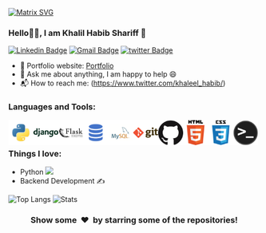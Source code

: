 [![Matrix SVG](https://raw.githubusercontent.com/rodrigograca31/rodrigograca31/master/matrix.svg)](https://www.youtube.com/watch?v=SDkAGkd4NLc) 

### Hello🙏🏻, I am Khalil Habib Shariff 👋
[![Linkedin Badge](https://img.shields.io/badge/-khalil-blue?style=flat-square&logo=Linkedin&logoColor=white&link=https://www.linkedin.com/in/khalil-shariff-156b6325a/)](https://www.linkedin.com/in/khalil-shariff-156b6325a/)
[![Gmail Badge](https://img.shields.io/badge/-khaleelhabib02@gmail.com-c14438?style=flat-square&logo=Gmail&logoColor=white&link=mailto:khaleelhabib1234@gmail.com)](mailto:khaleelhabib1234@gmail.com) 
[![twitter Badge](https://img.shields.io/twitter/follow/:khaleel_habib)](https://www.twitter.com/khaleel_habib/)

- 🎯 Portfolio website: [Portfolio](https://github.com/khaleelhabeeb)
- 💬 Ask me about anything, I am happy to help :smile:
- 📬 How to reach me: (https://www.twitter.com/khaleel_habib/)
  


### Languages and Tools: 
<img align="left" alt="HTML5" width="50px" src="https://raw.githubusercontent.com/github/explore/80688e429a7d4ef2fca1e82350fe8e3517d3494d/topics/python/python.png" />
<img align="left" alt="HTML5" width="50px" src="https://raw.githubusercontent.com/github/explore/80688e429a7d4ef2fca1e82350fe8e3517d3494d/topics/django/django.png" />
<img align="left" alt="HTML5" width="50px" src="https://raw.githubusercontent.com/github/explore/80688e429a7d4ef2fca1e82350fe8e3517d3494d/topics/flask/flask.png" />
<img align="left" alt="SQL" width="50px" src="https://raw.githubusercontent.com/github/explore/80688e429a7d4ef2fca1e82350fe8e3517d3494d/topics/sql/sql.png" />
<img align="left" alt="MySQL" width="50px" src="https://raw.githubusercontent.com/github/explore/80688e429a7d4ef2fca1e82350fe8e3517d3494d/topics/mysql/mysql.png" />
<img align="left" alt="Git" width="50px" src="https://raw.githubusercontent.com/github/explore/80688e429a7d4ef2fca1e82350fe8e3517d3494d/topics/git/git.png" />
<img align="left" alt="GitHub" width="50px" src="https://raw.githubusercontent.com/github/explore/78df643247d429f6cc873026c0622819ad797942/topics/github/github.png"/>
<img align="left" alt="HTML5" width="50px" src="https://raw.githubusercontent.com/github/explore/80688e429a7d4ef2fca1e82350fe8e3517d3494d/topics/html/html.png" />
<img align="left" alt="CSS3" width="50px" src="https://raw.githubusercontent.com/github/explore/80688e429a7d4ef2fca1e82350fe8e3517d3494d/topics/css/css.png" />
<img align="left" alt="HTML5" width="50px" src="https://raw.githubusercontent.com/github/explore/80688e429a7d4ef2fca1e82350fe8e3517d3494d/topics/terminal/terminal.png" />

<br>
<br>

### Things I love:
- Python <img src="https://media.giphy.com/media/WUlplcMpOCEmTGBtBW/giphy.gif" width="30"> 
- Backend Development ✍️


![Top Langs](https://github-readme-stats.vercel.app/api/top-langs/?username=khaleelhabeeb&hide=css,html)
![Stats](https://github-readme-stats.vercel.app/api?username=khaleelhabeeb&show_icons=true&count_private=true&hide=contribs)

<!-- [![Top Langs](https://github-readme-stats.vercel.app/api/top-langs/?username=varadbhogayata&layout=compact)](https://github.com/anuraghazra/github-readme-stats) -->
<div align="center">
<h3 align="center">Show some &nbsp;❤️&nbsp; by starring some of the repositories!</h3>

